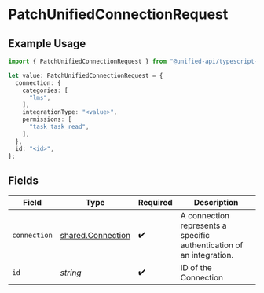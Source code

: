 # PatchUnifiedConnectionRequest

## Example Usage

```typescript
import { PatchUnifiedConnectionRequest } from "@unified-api/typescript-sdk/sdk/models/operations";

let value: PatchUnifiedConnectionRequest = {
  connection: {
    categories: [
      "lms",
    ],
    integrationType: "<value>",
    permissions: [
      "task_task_read",
    ],
  },
  id: "<id>",
};
```

## Fields

| Field                                                                | Type                                                                 | Required                                                             | Description                                                          |
| -------------------------------------------------------------------- | -------------------------------------------------------------------- | -------------------------------------------------------------------- | -------------------------------------------------------------------- |
| `connection`                                                         | [shared.Connection](../../../sdk/models/shared/connection.md)        | :heavy_check_mark:                                                   | A connection represents a specific authentication of an integration. |
| `id`                                                                 | *string*                                                             | :heavy_check_mark:                                                   | ID of the Connection                                                 |